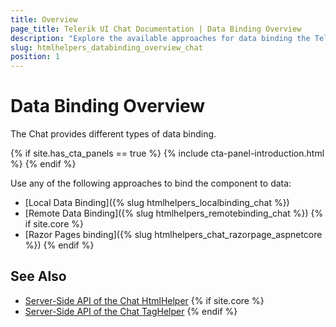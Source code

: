 ```yaml
---
title: Overview
page_title: Telerik UI Chat Documentation | Data Binding Overview
description: "Explore the available approaches for data binding the Telerik UI Chat component for {{ site.framework }}."
slug: htmlhelpers_databinding_overview_chat
position: 1
---
```


# Data Binding Overview

The Chat provides different types of data binding.

{% if site.has_cta_panels == true %}
{% include cta-panel-introduction.html %}
{% endif %}

Use any of the following approaches to bind the component to data:

* [Local Data Binding]({% slug htmlhelpers_localbinding_chat %})
* [Remote Data Binding]({% slug htmlhelpers_remotebinding_chat %})
{% if site.core %}
* [Razor Pages binding]({% slug htmlhelpers_chat_razorpage_aspnetcore %})
{% endif %}

## See Also

* [Server-Side API of the Chat HtmlHelper](/api/chat)
{% if site.core %}
* [Server-Side API of the Chat TagHelper](/api/taghelpers/chat)
{% endif %}